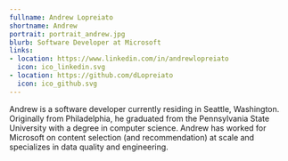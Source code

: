 ```yaml
---
fullname: Andrew Lopreiato
shortname: Andrew
portrait: portrait_andrew.jpg
blurb: Software Developer at Microsoft
links:
- location: https://www.linkedin.com/in/andrewlopreiato
  icon: ico_linkedin.svg
- location: https://github.com/dLopreiato
  icon: ico_github.svg
---
```


Andrew is a software developer currently residing in Seattle, Washington. Originally from Philadelphia, he graduated from the Pennsylvania State University with a degree in computer science. Andrew has worked for Microsoft on content selection (and recommendation) at scale and specializes in data quality and engineering.
